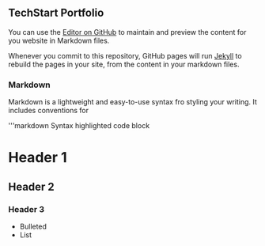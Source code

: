 ## TechStart Portfolio

 You can use the [Editor on GitHub](https://github.com/fbgitbritt/portfolio/edit/master/index.md) to maintain and preview the content for you website in Markdown files.
 
 Whenever you commit to this repository, GitHub pages will run [Jekyll](https://jekyllrb.com/) to rebuild the pages in your site, from the content in your markdown files.
 
 ### Markdown
 
 Markdown is a lightweight and easy-to-use syntax fro styling your writing. It includes conventions for 
 
 '''markdown
 Syntax highlighted code block
 
# Header 1
## Header 2
### Header 3
 
 - Bulleted
 - List
